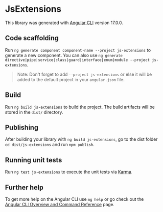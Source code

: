 # JsExtensions

This library was generated with [Angular CLI](https://github.com/angular/angular-cli) version 17.0.0.

## Code scaffolding

Run `ng generate component component-name --project js-extensions` to generate a new component. You can also use `ng generate directive|pipe|service|class|guard|interface|enum|module --project js-extensions`.
> Note: Don't forget to add `--project js-extensions` or else it will be added to the default project in your `angular.json` file. 

## Build

Run `ng build js-extensions` to build the project. The build artifacts will be stored in the `dist/` directory.

## Publishing

After building your library with `ng build js-extensions`, go to the dist folder `cd dist/js-extensions` and run `npm publish`.

## Running unit tests

Run `ng test js-extensions` to execute the unit tests via [Karma](https://karma-runner.github.io).

## Further help

To get more help on the Angular CLI use `ng help` or go check out the [Angular CLI Overview and Command Reference](https://angular.io/cli) page.
